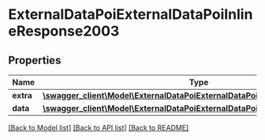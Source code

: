 # ExternalDataPoiExternalDataPoiInlineResponse2003

## Properties
Name | Type | Description | Notes
------------ | ------------- | ------------- | -------------
**extra** | [**\swagger_client\Model\ExternalDataPoiExternalDataPoiExtraBody**](ExternalDataPoiExternalDataPoiExtraBody.md) |  | [optional] 
**data** | [**\swagger_client\Model\ExternalDataPoiExternalDataPoiInlineResponse2003Data**](ExternalDataPoiExternalDataPoiInlineResponse2003Data.md) |  | [optional] 

[[Back to Model list]](../README.md#documentation-for-models) [[Back to API list]](../README.md#documentation-for-api-endpoints) [[Back to README]](../README.md)

